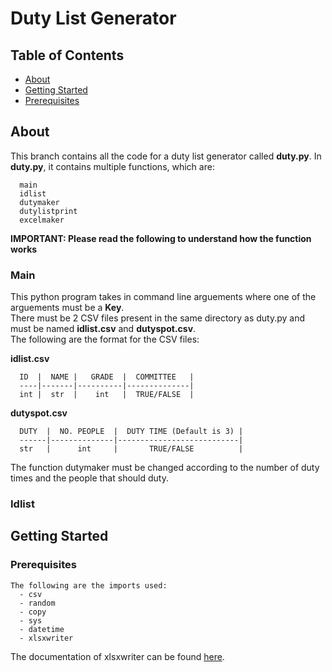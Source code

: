# Duty List Generator

## Table of Contents
+ [About](#about)
+ [Getting Started](#getting-started)
+ [Prerequisites](#prerequisites)

## About <a name = "about"></a>
This branch contains all the code for a duty list generator called **duty.py**. In **duty.py**, it contains multiple functions, which are:
```
  main
  idlist
  dutymaker
  dutylistprint
  excelmaker
```

**IMPORTANT: Please read the following to understand how the function works**

### Main
This python program takes in command line arguements where one of the arguements must be a **Key**.
<br>
There must be 2 CSV files present in the same directory as duty.py and must be named **idlist.csv** and **dutyspot.csv**.
<br>
The following are the format for the CSV files:

**idlist.csv**
```
  ID  |  NAME |   GRADE  |  COMMITTEE   |
  ----|-------|----------|--------------|
  int |  str  |    int   |  TRUE/FALSE  |
```
**dutyspot.csv**
```
  DUTY  |  NO. PEOPLE  |  DUTY TIME (Default is 3) |
  ------|--------------|---------------------------|
  str   |      int     |       TRUE/FALSE          |
```
The function dutymaker must be changed according to the number of duty times and the people that should duty.
### Idlist


## Getting Started <a name = "getting-started"></a>

### Prerequisites <a name = "prerequisites"></a>
```
The following are the imports used:
  - csv
  - random
  - copy
  - sys
  - datetime
  - xlsxwriter
```
The documentation of xlsxwriter can be found <a href="https://xlsxwriter.readthedocs.io/">here</a>.
